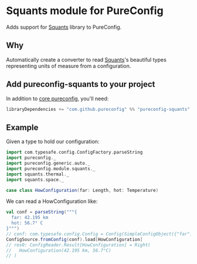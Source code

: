 # Squants module for PureConfig

Adds support for [Squants](http://www.squants.com/) library to PureConfig.

## Why

Automatically create a converter to read [Squants](http://www.squants.com/)'s beautiful types representing units of measure from a configuration.

## Add pureconfig-squants to your project

In addition to [core pureconfig](https://github.com/pureconfig/pureconfig), you'll need:

```scala
libraryDependencies += "com.github.pureconfig" %% "pureconfig-squants" % "0.17.5"
```

## Example

Given a type to hold our configuration:

```scala
import com.typesafe.config.ConfigFactory.parseString
import pureconfig._
import pureconfig.generic.auto._
import pureconfig.module.squants._
import squants.thermal._
import squants.space._

case class HowConfiguration(far: Length, hot: Temperature)
```

We can read a HowConfiguration like:

```scala
val conf = parseString("""{
  far: 42.195 km
  hot: 56.7° C
}""")
// conf: com.typesafe.config.Config = Config(SimpleConfigObject({"far":"42.195 km","hot":"56.7° C"}))
ConfigSource.fromConfig(conf).load[HowConfiguration]
// res0: ConfigReader.Result[HowConfiguration] = Right(
//   HowConfiguration(42.195 km, 56.7°C)
// )
```
